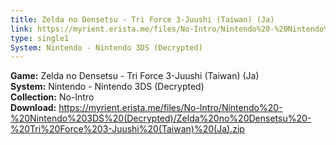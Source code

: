 ```yaml
---
title: Zelda no Densetsu - Tri Force 3-Juushi (Taiwan) (Ja)
link: https://myrient.erista.me/files/No-Intro/Nintendo%20-%20Nintendo%203DS%20(Decrypted)/Zelda%20no%20Densetsu%20-%20Tri%20Force%203-Juushi%20(Taiwan)%20(Ja).zip
type: single1
System: Nintendo - Nintendo 3DS (Decrypted)
---
```

<b>Game:</b> Zelda no Densetsu - Tri Force 3-Juushi (Taiwan) (Ja)<br>
<b>System:</b> Nintendo - Nintendo 3DS (Decrypted)<br>
<b>Collection:</b> No-Intro<br>
<b>Download:</b> https://myrient.erista.me/files/No-Intro/Nintendo%20-%20Nintendo%203DS%20(Decrypted)/Zelda%20no%20Densetsu%20-%20Tri%20Force%203-Juushi%20(Taiwan)%20(Ja).zip